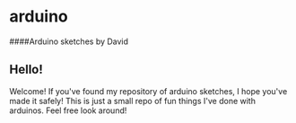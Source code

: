 # arduino
####Arduino sketches by David

## Hello!

Welcome! If you've found my repository of arduino sketches, I hope you've made it safely! This is just a small repo of fun things I've done with arduinos. Feel free look around!
